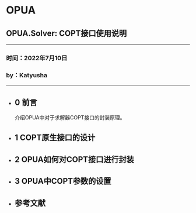 # OPUA

## OPUA.Solver: COPT接口使用说明
---

### 时间：2022年7月10日
### by：Katyusha
---
* ## 0 前言
  介绍OPUA中对于求解器COPT接口的封装原理。

* ## 1 COPT原生接口的设计

* ## 2 OPUA如何对COPT接口进行封装

* ## 3 OPUA中COPT参数的设置

* ## 参考文献
  [^reference1]: XXX

  


